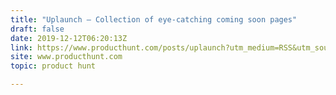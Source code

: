 ```yaml
---
title: "Uplaunch — Collection of eye-catching coming soon pages"
draft: false
date: 2019-12-12T06:20:13Z
link: https://www.producthunt.com/posts/uplaunch?utm_medium=RSS&utm_source=hune
site: www.producthunt.com
topic: product hunt  

---
```

